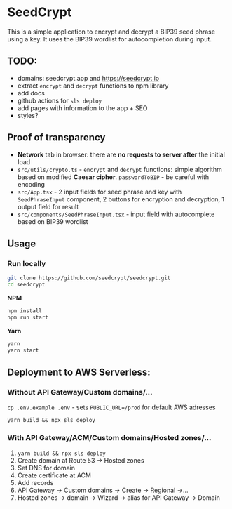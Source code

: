 # SeedCrypt

This is a simple application to encrypt and decrypt a BIP39 seed phrase using a key.
It uses the BIP39 wordlist for autocompletion during input.

## TODO:
- domains: seedcrypt.app and https://seedcrypt.io
- extract `encrypt` and `decrypt` functions to npm library
- add docs
- github actions for `sls deploy`
- add pages with information to the app + SEO
- styles?

## Proof of transparency

- **Network** tab in browser: there are **no requests to server after** the initial load
- `src/utils/crypto.ts` - `encrypt` and `decrypt` functions: simple algorithm based on modified **Caesar cipher**. `passwordToBIP` - be careful with encoding
- `src/App.tsx` - 2 input fields for seed phrase and key with `SeedPhraseInput` component, 2 buttons for encryption and decryption, 1 output field for result
- `src/components/SeedPhraseInput.tsx` - input field with autocomplete based on BIP39 wordlist

## Usage

### Run locally

```bash
git clone https://github.com/seedcrypt/seedcrypt.git
cd seedcrypt
```
**NPM**
```bash
npm install
npm run start
```

**Yarn**
```bash
yarn
yarn start
```

## Deployment to AWS Serverless:

### Without API Gateway/Custom domains/...

`cp .env.example .env` - sets `PUBLIC_URL=/prod` for default AWS adresses

`yarn build && npx sls deploy`

### With API Gateway/ACM/Custom domains/Hosted zones/...
1. `yarn build && npx sls deploy`
2. Create domain at Route 53 -> Hosted zones
3. Set DNS for domain
4. Create certificate at ACM
5. Add records
6. API Gateway -> Custom domains -> Create -> Regional ->...
7. Hosted zones -> domain -> Wizard -> alias for API Gateway -> Domain
